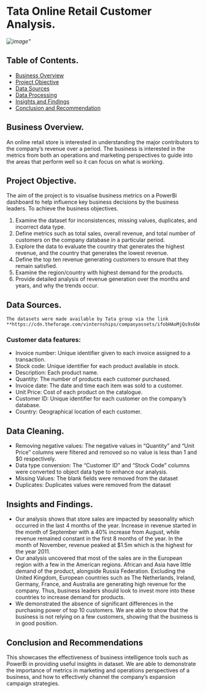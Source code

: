 # Tata Online Retail Customer Analysis.
*![image](https://github.com/Ugondu/TataRetailPowerBiDashboard/assets/113315492/e21ae9b8-be71-4321-afab-d207a4cb1c38)"*
## Table of Contents.
- [Business Overview](#business-overview)
- [Project Objective](#project-objective)
- [Data Sources](#data-sources)
- [Data Processing](#data-processing)
- [Insights and Findings](#insights-and-findings)
- [Conclusion and Recommendation](#conclusion-and-recommendation)
## Business Overview.
An online retail store is interested in understanding the major contributors to the company’s revenue over a period. The business is interested in the metrics from both an operations and marketing perspectives to guide into the areas that perform well so it can focus on what is working.
## Project Objective. 
The aim of the project is to visualise business metrics on a PowerBi dashboard to help influence key business decisions by the business leaders.
To achieve the business objectives.
1.	Examine the dataset for inconsistences, missing values, duplicates, and incorrect data type.
2.	Define metrics such as total sales, overall revenue, and total number of customers on the company database in a particular period.
3.	Explore the data to evaluate the country that generates the highest revenue, and the country that generates the lowest revenue.
4.	Define the top ten revenue generating customers to ensure that they remain satisfied.
5.	Examine the region/country with highest demand for the products.
6.	Provide detailed analysis of revenue generation over the months and years, and why the trends occur.
## Data Sources.
	The datasets were made available by Tata group via the link **https://cdn.theforage.com/vinternships/companyassets/ifobHAoMjQs9s6bKS/5XsFFJu2oCLdmYJW2/1654309626143/Online%20Retail%20Data%20Set.xlsx**
### Customer data features:
* Invoice number: Unique identifier given to each invoice assigned to a transaction.
* Stock code: Unique identifier for each product available in stock.
* Description: Each product name.
* Quantity: The number of products each customer purchased.
* Invoice date: The date and time each item was sold to a customer.
* Unit Price: Cost of each product on the catalogue.
* Customer ID: Unique identifier for each customer on the company’s database.
* Country: Geographical location of each customer.
## Data Cleaning.
* Removing negative values: The negative values in “Quantity” and “Unit Price” columns were filtered and removed so no value is less than 1 and $0 respectively.
* Data type conversion: The “Customer ID” and “Stock Code” columns were converted to object data type to enhance our analysis.
* Missing Values: The blank fields were removed from the dataset
* Duplicates: Duplicates values were removed from the dataset
## Insights and Findings.
* Our analysis shows that store sales are impacted by seasonality which occurred in the last 4 months of the year. Increase in revenue started in the month of September with a 40% increase from August, while revenue remained constant in the first 8 months of the year. In the month of November, revenue peaked at $1.5m which is the highest for the year 2011.
* Our analysis uncovered that most of the sales are in the European region with a few in the American regions. African and Asia have little demand of the product, alongside Russia Federation. Excluding the United Kingdom, European countries such as The Netherlands, Ireland, Germany, France, and Australia are generating high revenue for the company. Thus, business leaders should look to invest more into these countries to increase demand for products.
* We demonstrated the absence of significant differences in the purchasing power of top 10 customers. We are able to show that the business is not relying on a few customers, showing that the business is in good position.
## Conclusion and Recommendations
This showcases the effectiveness of business intelligence tools such as PowerBi in providing useful insights in dataset. We are able to demonstrate the importance of metrics in marketing and operations perspectives of a business, and how to effectively channel the company’s expansion campaign strategies. 

